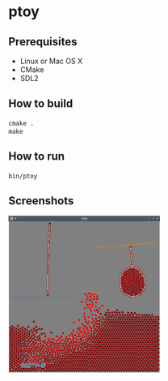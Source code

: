 # ptoy

## Prerequisites

- Linux or Mac OS X
- CMake
- SDL2

## How to build

```
cmake .
make
```

## How to run

```
bin/ptoy
```

## Screenshots

<img src="doc/screenshot.png" alt="gameplay" width="300">
